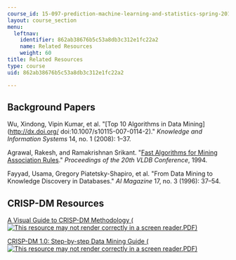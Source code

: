 ```yaml
---
course_id: 15-097-prediction-machine-learning-and-statistics-spring-2012
layout: course_section
menu:
  leftnav:
    identifier: 862ab38676b5c53a8db3c312e1fc22a2
    name: Related Resources
    weight: 60
title: Related Resources
type: course
uid: 862ab38676b5c53a8db3c312e1fc22a2

---
```


Background Papers
-----------------

Wu, Xindong, Vipin Kumar, et al. "[Top 10 Algorithms in Data Mining](http://dx.doi.org/ doi:10.1007/s10115-007-0114-2)." _Knowledge and Information Systems_ 14, no. 1 (2008): 1–37.

Agrawal, Rakesh, and Ramakrishnan Srikant. "[Fast Algorithms for Mining Association Rules](http://citeseerx.ist.psu.edu/viewdoc/summary?doi=10.1.1.219.6784)." _Proceedings of the 20th VLDB Conference_, 1994.

Fayyad, Usama, Gregory Piatetsky-Shapiro, et al. "From Data Mining to Knowledge Discovery in Databases." _AI Magazine_ 17, no. 3 (1996): 37–54.

CRISP-DM Resources
------------------

[A Visual Guide to CRISP-DM Methodology (![This resource may not render correctly in a screen reader.](/images/inacessible.gif)PDF)](http://exde.files.wordpress.com/2009/03/crisp_visualguide.pdf)

[CRISP-DM 1.0: Step-by-step Data Mining Guide (![This resource may not render correctly in a screen reader.](/images/inacessible.gif)PDF)](ftp://ftp.software.ibm.com/software/analytics/spss/support/Modeler/Documentation/14/UserManual/CRISP-DM.pdf)